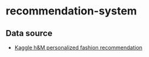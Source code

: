 # recommendation-system

## Data source 

- [Kaggle h&M personalized fashion recommendation](https://www.kaggle.com/competitions/h-and-m-personalized-fashion-recommendations/data)
